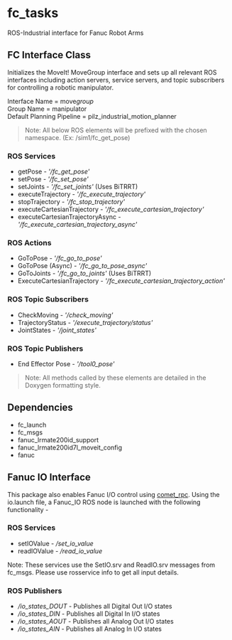 # fc_tasks

ROS-Industrial interface for Fanuc Robot Arms

## FC Interface Class

Initializes the MoveIt! MoveGroup interface and sets up all relevant ROS interfaces including action servers, service servers, and topic subscribers for controlling a robotic manipulator.

Interface Name = move*group*\
Group Name = manipulator\
Default Planning Pipeline = pilz_industrial_motion_planner

> Note: All below ROS elements will be prefixed with the chosen namespace. (Ex: /sim1/fc_get_pose)

### ROS Services

- getPose - <i>'/fc_get_pose'</i>
- setPose - <i>'/fc_set_pose'</i>
- setJoints - <i>'/fc_set_joints'</i> (Uses BiTRRT)
- executeTrajectory - <i>'/fc_execute_trajectory'</i>
- stopTrajectory - <i>'/fc_stop_trajectory' </i>
- executeCartesianTrajectory - <i>'/fc_execute_cartesian_trajectory'</i>
- executeCartesianTrajectoryAsync - <i>'/fc_execute_cartesian_trajectory_async'</i>

### ROS Actions

- GoToPose - <i>'/fc_go_to_pose'</i>
- GoToPose (Async) - <i>'/fc_go_to_pose_async'</i>
- GoToJoints - <i>'/fc_go_to_joints'</i> (Uses BiTRRT)
- ExecuteCartesianTrajectory - <i>'/fc_execute_cartesian_trajectory_action'</i>

### ROS Topic Subscribers

- CheckMoving - <i>'/check_moving'</i>
- TrajectoryStatus - <i>'/execute_trajectory/status'</i>
- JointStates - <i>'/joint_states'</i>

### ROS Topic Publishers

- End Effector Pose - <i>'/tool0_pose'</i>

> Note: All methods called by these elements are detailed in the Doxygen formatting style.

## Dependencies

- fc_launch
- fc_msgs
- fanuc_lrmate200id_support
- fanuc_lrmate200id7l_moveit_config
- fanuc

## Fanuc IO Interface

This package also enables Fanuc I/O control using [comet_rpc](https://github.com/gavanderhoorn/comet_rpc). Using the io.launch file, a Fanuc_IO ROS node is launched with the following functionality -

### ROS Services

- setIOValue - <i>/set_io_value</i>
- readIOValue - <i>/read_io_value</i>

Note: These services use the SetIO.srv and ReadIO.srv messages from fc_msgs. Please use rosservice info to get all input details.

### ROS Publishers

- <i>/io_states_DOUT</i> - Publishes all Digital Out I/O states
- <i>/io_states_DIN</i> - Publishes all Digital In I/O states
- <i>/io_states_AOUT</i> - Publishes all Analog Out I/O states
- <i>/io_states_AIN</i> - Publishes all Analog In I/O states
